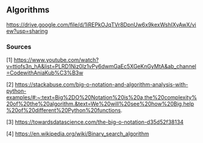 ## Algorithms

https://drive.google.com/file/d/1iREPkOJqTVr8DpnUw6x9kexWshIXyAwX/view?usp=sharing


### Sources
[1] https://www.youtube.com/watch?v=ttiofs3n_hA&list=PLRD1Niz0lz1vPy6dwmGaEc5XGeKnGyMtA&ab_channel=CodewithAniaKub%C3%B3w

[2] https://stackabuse.com/big-o-notation-and-algorithm-analysis-with-python-examples/#:~:text=Big%2DO%20Notation%20is%20a,the%20complexity%20of%20the%20algorithm.&text=We%20will%20see%20how%20Big,help%20of%20different%20Python%20functions.

[3] https://towardsdatascience.com/the-big-o-notation-d35d52f38134

[4] https://en.wikipedia.org/wiki/Binary_search_algorithm